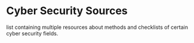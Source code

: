 # Cyber Security Sources

list containing multiple resources about methods and checklists of certain cyber security fields.
